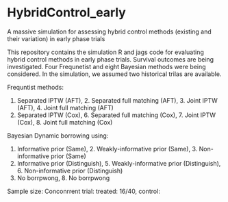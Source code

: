 # HybridControl_early
A massive simulation for assessing hybrid control methods (existing and their variation) in early phase trials

This repository contains the simulation R and jags code for evaluating hybrid control methods in early phase trials. Survival outcomes are being investigated. Four Frequnetist and eight Bayesian methods were being considered. In the simulation, we assumed two historical trilas are available.

Frequntist methods: 
1. Separated IPTW (AFT), 2. Separated full matching (AFT), 3. Joint IPTW (AFT), 4. Joint full matching (AFT)
5. Separated IPTW (Cox), 6. Separated full matching (Cox), 7. Joint IPTW (Cox), 8. Joint full matching (Cox)

Bayesian Dynamic borrowing using:
1. Informative prior (Same), 2. Weakly-informative prior (Same), 3. Non-informative prior (Same)
4. Informative prior (Distinguish), 5. Weakly-informative prior (Distinguish), 6. Non-informative prior (Distinguish)
7. No borrpwong, 8. No borrpwong

Sample size: 
Conconrrent trial: treated: 16/40, control: 
